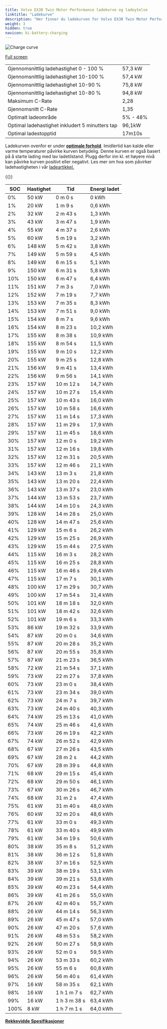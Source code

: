 ```yaml
---
title: Volvo EX30 Twin Motor Performance ladekurve og ladeytelse
linktitle: "Ladekurve"
description: "Her finner du ladekurven for Volvo EX30 Twin Motor Performance."
weight: 3
hidden: true
navicon: bi-battery-charging
---
```

<!-- markdownlint-disable MD033 -->
<img src="/images/models/volvo/ex30/ex30_twin_motor_performance/chargingcurve.svg" alt="Charge curve" class="img-fluid">

[Full screen](/images/models/volvo/ex30/ex30_twin_motor_performance/chargingcurve.svg)


<table class="table table-striped border">
<tbody>
<tr>
<td>Gjennomsnittlig ladehastighet 0 - 100 %</td><td>57,3 kW</td>
</tr>
<tr>
<td>Gjennomsnittlig ladehastighet 10-100 %</td><td>57,4 kW</td>
</tr>
<tr>
<td>Gjennomsnittlig ladehastighet 10-90 %</td><td>75,8 kW</td>
</tr>
<tr>
<td>Gjennomsnittlig ladehastighet 10-80 %</td><td>94,8 kW</td>
</tr>
<tr>
<td>Maksimum C-Rate</td><td>2,28</td>
</tr>
<tr>
<td>Gjennomsnitt C-Rate</td><td>1,35</td>
</tr>
<tr>
<td>Optimalt ladeområde</td><td>5% - 48%</td>
</tr>
<tr>
<td>Optimal ladehastighet inkludert 5 minutters tap</td><td>96,1kW</td>
</tr>
<tr>
<td>Optimal ladestopptid</td><td>17m10s</td>
</tr>
</tbody>
</table>


Ladekurven ovenfor er under **[optimale forhold](../../../../../technology/battery/charging/#temperatur)**. Imidlertid kan kalde eller varme temperaturer påvirke kurven betydelig. Denne kurven er også basert på å starte lading med lav ladetilstand. Plugg derfor inn kl. et høyere nivå kan påvirke kurven positivt eller negativt. Les mer om hva som påvirker ladehastigheten i vår [ladeartikkel.](../../../../../technology/battery/charging/)


{{<evkxdisplayaddarticle />}}
<table class="table table-striped border">
<thead>
<tr><th>SOC</th><th>Hastighet</th><th>Tid</th><th>Energi ladet</th></tr>
</thead>
<tbody>
<tr>
<td>0%</td><td>50 kW</td><td> 0 m 0 s </td><td>0 kWh </td>
</tr>
<tr>
<td>1%</td><td>20 kW</td><td> 1 m 9 s </td><td>0,6 kWh </td>
</tr>
<tr>
<td>2%</td><td>32 kW</td><td> 2 m 43 s </td><td>1,3 kWh </td>
</tr>
<tr>
<td>3%</td><td>43 kW</td><td> 3 m 47 s </td><td>1,9 kWh </td>
</tr>
<tr>
<td>4%</td><td>55 kW</td><td> 4 m 37 s </td><td>2,6 kWh </td>
</tr>
<tr>
<td>5%</td><td>60 kW</td><td> 5 m 19 s </td><td>3,2 kWh </td>
</tr>
<tr>
<td>6%</td><td>148 kW</td><td> 5 m 42 s </td><td>3,8 kWh </td>
</tr>
<tr>
<td>7%</td><td>149 kW</td><td> 5 m 59 s </td><td>4,5 kWh </td>
</tr>
<tr>
<td>8%</td><td>149 kW</td><td> 6 m 15 s </td><td>5,1 kWh </td>
</tr>
<tr>
<td>9%</td><td>150 kW</td><td> 6 m 31 s </td><td>5,8 kWh </td>
</tr>
<tr>
<td>10%</td><td>150 kW</td><td> 6 m 47 s </td><td>6,4 kWh </td>
</tr>
<tr>
<td>11%</td><td>151 kW</td><td> 7 m 3 s </td><td>7,0 kWh </td>
</tr>
<tr>
<td>12%</td><td>152 kW</td><td> 7 m 19 s </td><td>7,7 kWh </td>
</tr>
<tr>
<td>13%</td><td>153 kW</td><td> 7 m 35 s </td><td>8,3 kWh </td>
</tr>
<tr>
<td>14%</td><td>153 kW</td><td> 7 m 51 s </td><td>9,0 kWh </td>
</tr>
<tr>
<td>15%</td><td>154 kW</td><td> 8 m 7 s </td><td>9,6 kWh </td>
</tr>
<tr>
<td>16%</td><td>154 kW</td><td> 8 m 23 s </td><td>10,2 kWh </td>
</tr>
<tr>
<td>17%</td><td>155 kW</td><td> 8 m 38 s </td><td>10,9 kWh </td>
</tr>
<tr>
<td>18%</td><td>155 kW</td><td> 8 m 54 s </td><td>11,5 kWh </td>
</tr>
<tr>
<td>19%</td><td>155 kW</td><td> 9 m 10 s </td><td>12,2 kWh </td>
</tr>
<tr>
<td>20%</td><td>155 kW</td><td> 9 m 25 s </td><td>12,8 kWh </td>
</tr>
<tr>
<td>21%</td><td>156 kW</td><td> 9 m 41 s </td><td>13,4 kWh </td>
</tr>
<tr>
<td>22%</td><td>156 kW</td><td> 9 m 56 s </td><td>14,1 kWh </td>
</tr>
<tr>
<td>23%</td><td>157 kW</td><td> 10 m 12 s </td><td>14,7 kWh </td>
</tr>
<tr>
<td>24%</td><td>157 kW</td><td> 10 m 27 s </td><td>15,4 kWh </td>
</tr>
<tr>
<td>25%</td><td>157 kW</td><td> 10 m 43 s </td><td>16,0 kWh </td>
</tr>
<tr>
<td>26%</td><td>157 kW</td><td> 10 m 58 s </td><td>16,6 kWh </td>
</tr>
<tr>
<td>27%</td><td>157 kW</td><td> 11 m 14 s </td><td>17,3 kWh </td>
</tr>
<tr>
<td>28%</td><td>157 kW</td><td> 11 m 29 s </td><td>17,9 kWh </td>
</tr>
<tr>
<td>29%</td><td>157 kW</td><td> 11 m 45 s </td><td>18,6 kWh </td>
</tr>
<tr>
<td>30%</td><td>157 kW</td><td> 12 m 0 s </td><td>19,2 kWh </td>
</tr>
<tr>
<td>31%</td><td>157 kW</td><td> 12 m 16 s </td><td>19,8 kWh </td>
</tr>
<tr>
<td>32%</td><td>157 kW</td><td> 12 m 31 s </td><td>20,5 kWh </td>
</tr>
<tr>
<td>33%</td><td>157 kW</td><td> 12 m 46 s </td><td>21,1 kWh </td>
</tr>
<tr>
<td>34%</td><td>143 kW</td><td> 13 m 3 s </td><td>21,8 kWh </td>
</tr>
<tr>
<td>35%</td><td>143 kW</td><td> 13 m 20 s </td><td>22,4 kWh </td>
</tr>
<tr>
<td>36%</td><td>143 kW</td><td> 13 m 37 s </td><td>23,0 kWh </td>
</tr>
<tr>
<td>37%</td><td>144 kW</td><td> 13 m 53 s </td><td>23,7 kWh </td>
</tr>
<tr>
<td>38%</td><td>144 kW</td><td> 14 m 10 s </td><td>24,3 kWh </td>
</tr>
<tr>
<td>39%</td><td>128 kW</td><td> 14 m 28 s </td><td>25,0 kWh </td>
</tr>
<tr>
<td>40%</td><td>128 kW</td><td> 14 m 47 s </td><td>25,6 kWh </td>
</tr>
<tr>
<td>41%</td><td>129 kW</td><td> 15 m 6 s </td><td>26,2 kWh </td>
</tr>
<tr>
<td>42%</td><td>129 kW</td><td> 15 m 25 s </td><td>26,9 kWh </td>
</tr>
<tr>
<td>43%</td><td>129 kW</td><td> 15 m 44 s </td><td>27,5 kWh </td>
</tr>
<tr>
<td>44%</td><td>115 kW</td><td> 16 m 3 s </td><td>28,2 kWh </td>
</tr>
<tr>
<td>45%</td><td>115 kW</td><td> 16 m 25 s </td><td>28,8 kWh </td>
</tr>
<tr>
<td>46%</td><td>115 kW</td><td> 16 m 46 s </td><td>29,4 kWh </td>
</tr>
<tr>
<td>47%</td><td>115 kW</td><td> 17 m 7 s </td><td>30,1 kWh </td>
</tr>
<tr>
<td>48%</td><td>100 kW</td><td> 17 m 29 s </td><td>30,7 kWh </td>
</tr>
<tr>
<td>49%</td><td>100 kW</td><td> 17 m 54 s </td><td>31,4 kWh </td>
</tr>
<tr>
<td>50%</td><td>101 kW</td><td> 18 m 18 s </td><td>32,0 kWh </td>
</tr>
<tr>
<td>51%</td><td>101 kW</td><td> 18 m 42 s </td><td>32,6 kWh </td>
</tr>
<tr>
<td>52%</td><td>101 kW</td><td> 19 m 6 s </td><td>33,3 kWh </td>
</tr>
<tr>
<td>53%</td><td>86 kW</td><td> 19 m 32 s </td><td>33,9 kWh </td>
</tr>
<tr>
<td>54%</td><td>87 kW</td><td> 20 m 0 s </td><td>34,6 kWh </td>
</tr>
<tr>
<td>55%</td><td>87 kW</td><td> 20 m 28 s </td><td>35,2 kWh </td>
</tr>
<tr>
<td>56%</td><td>87 kW</td><td> 20 m 55 s </td><td>35,8 kWh </td>
</tr>
<tr>
<td>57%</td><td>87 kW</td><td> 21 m 23 s </td><td>36,5 kWh </td>
</tr>
<tr>
<td>58%</td><td>72 kW</td><td> 21 m 54 s </td><td>37,1 kWh </td>
</tr>
<tr>
<td>59%</td><td>73 kW</td><td> 22 m 27 s </td><td>37,8 kWh </td>
</tr>
<tr>
<td>60%</td><td>73 kW</td><td> 23 m 0 s </td><td>38,4 kWh </td>
</tr>
<tr>
<td>61%</td><td>73 kW</td><td> 23 m 34 s </td><td>39,0 kWh </td>
</tr>
<tr>
<td>62%</td><td>73 kW</td><td> 24 m 7 s </td><td>39,7 kWh </td>
</tr>
<tr>
<td>63%</td><td>73 kW</td><td> 24 m 40 s </td><td>40,3 kWh </td>
</tr>
<tr>
<td>64%</td><td>74 kW</td><td> 25 m 13 s </td><td>41,0 kWh </td>
</tr>
<tr>
<td>65%</td><td>74 kW</td><td> 25 m 46 s </td><td>41,6 kWh </td>
</tr>
<tr>
<td>66%</td><td>73 kW</td><td> 26 m 19 s </td><td>42,2 kWh </td>
</tr>
<tr>
<td>67%</td><td>74 kW</td><td> 26 m 52 s </td><td>42,9 kWh </td>
</tr>
<tr>
<td>68%</td><td>67 kW</td><td> 27 m 26 s </td><td>43,5 kWh </td>
</tr>
<tr>
<td>69%</td><td>67 kW</td><td> 28 m 2 s </td><td>44,2 kWh </td>
</tr>
<tr>
<td>70%</td><td>67 kW</td><td> 28 m 39 s </td><td>44,8 kWh </td>
</tr>
<tr>
<td>71%</td><td>68 kW</td><td> 29 m 15 s </td><td>45,4 kWh </td>
</tr>
<tr>
<td>72%</td><td>68 kW</td><td> 29 m 50 s </td><td>46,1 kWh </td>
</tr>
<tr>
<td>73%</td><td>67 kW</td><td> 30 m 26 s </td><td>46,7 kWh </td>
</tr>
<tr>
<td>74%</td><td>68 kW</td><td> 31 m 2 s </td><td>47,4 kWh </td>
</tr>
<tr>
<td>75%</td><td>61 kW</td><td> 31 m 40 s </td><td>48,0 kWh </td>
</tr>
<tr>
<td>76%</td><td>60 kW</td><td> 32 m 20 s </td><td>48,6 kWh </td>
</tr>
<tr>
<td>77%</td><td>61 kW</td><td> 33 m 0 s </td><td>49,3 kWh </td>
</tr>
<tr>
<td>78%</td><td>61 kW</td><td> 33 m 40 s </td><td>49,9 kWh </td>
</tr>
<tr>
<td>79%</td><td>61 kW</td><td> 34 m 19 s </td><td>50,6 kWh </td>
</tr>
<tr>
<td>80%</td><td>38 kW</td><td> 35 m 8 s </td><td>51,2 kWh </td>
</tr>
<tr>
<td>81%</td><td>38 kW</td><td> 36 m 12 s </td><td>51,8 kWh </td>
</tr>
<tr>
<td>82%</td><td>38 kW</td><td> 37 m 16 s </td><td>52,5 kWh </td>
</tr>
<tr>
<td>83%</td><td>39 kW</td><td> 38 m 19 s </td><td>53,1 kWh </td>
</tr>
<tr>
<td>84%</td><td>39 kW</td><td> 39 m 21 s </td><td>53,8 kWh </td>
</tr>
<tr>
<td>85%</td><td>39 kW</td><td> 40 m 23 s </td><td>54,4 kWh </td>
</tr>
<tr>
<td>86%</td><td>39 kW</td><td> 41 m 26 s </td><td>55,0 kWh </td>
</tr>
<tr>
<td>87%</td><td>26 kW</td><td> 42 m 40 s </td><td>55,7 kWh </td>
</tr>
<tr>
<td>88%</td><td>26 kW</td><td> 44 m 14 s </td><td>56,3 kWh </td>
</tr>
<tr>
<td>89%</td><td>26 kW</td><td> 45 m 47 s </td><td>57,0 kWh </td>
</tr>
<tr>
<td>90%</td><td>26 kW</td><td> 47 m 20 s </td><td>57,6 kWh </td>
</tr>
<tr>
<td>91%</td><td>26 kW</td><td> 48 m 53 s </td><td>58,2 kWh </td>
</tr>
<tr>
<td>92%</td><td>26 kW</td><td> 50 m 27 s </td><td>58,9 kWh </td>
</tr>
<tr>
<td>93%</td><td>26 kW</td><td> 52 m 0 s </td><td>59,5 kWh </td>
</tr>
<tr>
<td>94%</td><td>26 kW</td><td> 53 m 33 s </td><td>60,2 kWh </td>
</tr>
<tr>
<td>95%</td><td>26 kW</td><td> 55 m 6 s </td><td>60,8 kWh </td>
</tr>
<tr>
<td>96%</td><td>26 kW</td><td> 56 m 40 s </td><td>61,4 kWh </td>
</tr>
<tr>
<td>97%</td><td>16 kW</td><td> 58 m 35 s </td><td>62,1 kWh </td>
</tr>
<tr>
<td>98%</td><td>16 kW</td><td>1 h 1 m 7 s </td><td>62,7 kWh </td>
</tr>
<tr>
<td>99%</td><td>16 kW</td><td>1 h 3 m 38 s </td><td>63,4 kWh </td>
</tr>
<tr>
<td>100%</td><td>8 kW</td><td>1 h 7 m 1 s </td><td>64,0 kWh </td>
</tr>
</tbody>
</table>

<div class="mt-3 mb-3">
<a href="../rangeandconsumption/" class="text-decoration-none text-black">
<strong><i class="bi-arrow-left"></i> Rekkevidde </strong>
</a>
<a href="../specifications/" class="text-decoration-none text-black float-end">
<strong>Spesifikasjoner <i class="bi-arrow-right"></i></strong>
</a>
</div>
